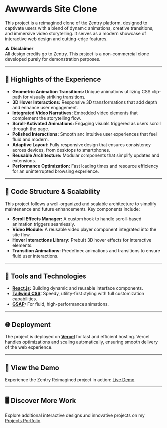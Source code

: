 # Awwwards Site Clone

This project is a reimagined clone of the Zentry platform, designed to captivate users with a blend of dynamic animations, creative transitions, and immersive video storytelling. It serves as a modern showcase of interactive web design and cutting-edge features.

⚠️ **Disclaimer**  
All design credits go to Zentry. This project is a non-commercial clone developed purely for demonstration purposes.

---

## 🌟 Highlights of the Experience

- **Geometric Animation Transitions:** Unique animations utilizing CSS clip-path for visually striking transitions.  
- **3D Hover Interactions:** Responsive 3D transformations that add depth and enhance user engagement.  
- **Integrated Video Narratives:** Embedded video elements that complement the storytelling flow.  
- **Scroll-Activated Animations:** Engaging visuals triggered as users scroll through the page.  
- **Polished Interactions:** Smooth and intuitive user experiences that feel fluid and modern.  
- **Adaptive Layout:** Fully responsive design that ensures consistency across devices, from desktops to smartphones.  
- **Reusable Architecture:** Modular components that simplify updates and extensions.  
- **Performance Optimization:** Fast loading times and resource efficiency for an uninterrupted browsing experience.  

---

## 📂 Code Structure & Scalability

This project follows a well-organized and scalable architecture to simplify maintenance and future enhancements. Key components include:  

- **Scroll Effects Manager:** A custom hook to handle scroll-based animation triggers seamlessly.  
- **Video Module:** A reusable video player component integrated into the site flow.  
- **Hover Interactions Library:** Prebuilt 3D hover effects for interactive elements.  
- **Transition Animations:** Predefined animations and transitions to ensure fluid user interactions.  

---

## 🚀 Tools and Technologies

- **[React.js](https://reactjs.org/):** Building dynamic and reusable interface components.
- **[Tailwind CSS](https://tailwindcss.com/):** Speedy, utility-first styling with full customization capabilities. 
- **[GSAP](https://greensock.com/gsap):** For fluid, high-performance animations.    

---

## 🌐 Deployment

The project is deployed on **[Vercel](https://vercel.com/)** for fast and efficient hosting. Vercel handles optimizations and scaling automatically, ensuring smooth delivery of the web experience.  

---

## 🎥 View the Demo

Experience the Zentry Reimagined project in action: [Live Demo]([https://your-demo-link.vercel.app](https://awwwards-site-clone.vercel.app/))

---

## 🖥️ Discover More Work

Explore additional interactive designs and innovative projects on my [Projects Portfolio]([https://your-projects-page-link](https://3d-portfolio-nine-navy.vercel.app/)).  
